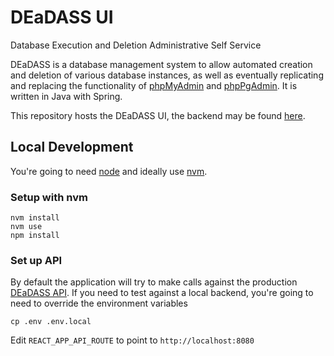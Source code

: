 # DEaDASS UI

Database Execution and Deletion Administrative Self Service

DEaDASS is a database management system to allow automated creation and deletion of various database instances, as well as eventually replicating and replacing the functionality of [phpMyAdmin](https://www.phpmyadmin.net) and [phpPgAdmin](http://phppgadmin.sourceforge.net/doku.php).
It is written in Java with Spring.

This repository hosts the DEaDASS UI, the backend may be found [here](https://github.com/ComputerScienceHouse/DEaDASS).

## Local Development
You're going to need [node](https://nodejs.org/en/) and ideally use [nvm](https://github.com/nvm-sh/nvm).

### Setup with nvm

```
nvm install
nvm use
npm install
```

### Set up API
By default the application will try to make calls against the production [DEaDASS API](https://github.com/ComputerScienceHouse/DEaDASS). If you need to test against a local backend, you're going to need to override the environment variables

```
cp .env .env.local
```

Edit `REACT_APP_API_ROUTE` to point to `http://localhost:8080`
